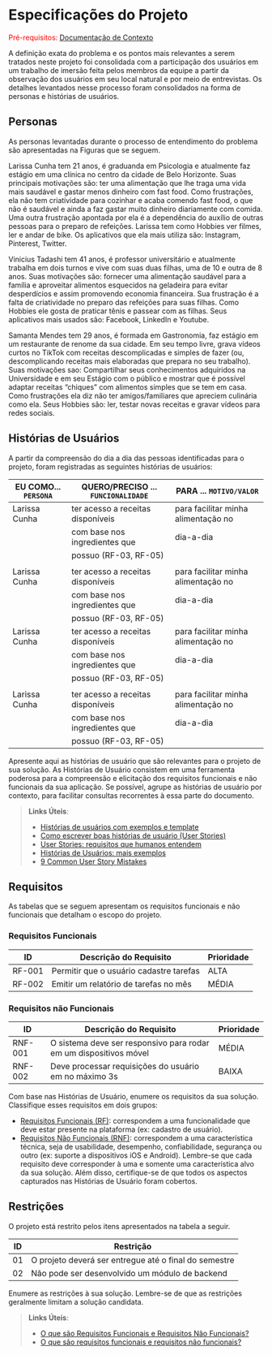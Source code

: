 # Especificações do Projeto

<span style="color:red">Pré-requisitos: <a href="1-Documentação de Contexto.md"> Documentação de Contexto</a></span>

A definição exata do problema e os pontos mais relevantes a serem tratados neste projeto foi consolidada com a participação dos usuários em um trabalho de imersão feita pelos membros da equipe a partir da observação dos usuários em seu local natural e por meio de entrevistas. Os detalhes levantados nesse processo foram consolidados na forma de personas e histórias de usuários.

## Personas

As personas levantadas durante o processo de entendimento do problema são apresentadas na Figuras que se seguem.

Larissa Cunha tem 21 anos, é graduanda em Psicologia e atualmente faz estágio em uma clínica no centro da cidade de Belo Horizonte. Suas principais motivações são: ter uma alimentação que lhe traga uma vida mais saudável e gastar menos dinheiro com fast food. Como frustrações, ela não tem criatividade para cozinhar e acaba comendo fast food, o que não é saudável e ainda a faz gastar muito dinheiro diariamente com comida. Uma outra frustração apontada por ela é a dependência do auxílio de outras pessoas para o preparo de refeições. Larissa tem como Hobbies ver filmes, ler e andar de bike. Os aplicativos que ela mais utiliza são: Instagram, Pinterest, Twitter.

Vinicius Tadashi tem 41 anos, é professor universitário e atualmente trabalha em dois turnos e vive com suas duas filhas, uma de 10 e outra de 8 anos. Suas motivações são: fornecer uma alimentação saudável para a família e aproveitar alimentos esquecidos na geladeira para evitar desperdícios e assim promovendo economia financeira. Sua frustração é a falta de criatividade no preparo das refeições para suas filhas. Como Hobbies ele gosta de praticar tênis e passear com as filhas. Seus aplicativos mais usados são: Facebook, LinkedIn e Youtube.

Samanta Mendes tem 29 anos, é formada em Gastronomia, faz estágio em um restaurante de renome da sua cidade. Em seu tempo livre, grava vídeos curtos no TikTok com receitas descomplicadas e simples de fazer (ou, descomplicando receitas mais elaboradas que prepara no seu trabalho). Suas motivações sao: Compartilhar seus conhecimentos adquiridos na Universidade e em seu Estágio com o público e mostrar que é possível adaptar receitas “chiques” com alimentos simples que se tem em casa. Como frustrações ela diz não ter amigos/familiares que apreciem culinária como ela. Seus Hobbies são: ler, testar novas receitas e gravar vídeos para redes sociais.

## Histórias de Usuários

A partir da compreensão do dia a dia das pessoas identificadas para o projeto, foram registradas as seguintes histórias de usuários:

|EU COMO... `PERSONA`| QUERO/PRECISO ... `FUNCIONALIDADE` |PARA ... `MOTIVO/VALOR`                 |
|--------------------|------------------------------------|----------------------------------------|
|Larissa Cunha       | ter acesso a receitas disponíveis  | para facilitar minha alimentação no    |
|                    | com base nos ingredientes que      | dia-a-dia                              |
|                    | possuo (RF-03, RF-05)              |                                        |
|                    |                                    |                                        |
|Larissa Cunha       | ter acesso a receitas disponíveis  | para facilitar minha alimentação no    |
|                    | com base nos ingredientes que      | dia-a-dia                              |
|                    | possuo (RF-03, RF-05)              |                                        |
|Larissa Cunha       | ter acesso a receitas disponíveis  | para facilitar minha alimentação no    |
|                    | com base nos ingredientes que      | dia-a-dia                              |
|                    | possuo (RF-03, RF-05)              |                                        |
|                    |                                    |                                        |
|Larissa Cunha       | ter acesso a receitas disponíveis  | para facilitar minha alimentação no    |
|                    | com base nos ingredientes que      | dia-a-dia                              |
|                    | possuo (RF-03, RF-05)              |                                        |




Apresente aqui as histórias de usuário que são relevantes para o projeto de sua solução. As Histórias de Usuário consistem em uma ferramenta poderosa para a compreensão e elicitação dos requisitos funcionais e não funcionais da sua aplicação. Se possível, agrupe as histórias de usuário por contexto, para facilitar consultas recorrentes à essa parte do documento.

> **Links Úteis**:
> - [Histórias de usuários com exemplos e template](https://www.atlassian.com/br/agile/project-management/user-stories)
> - [Como escrever boas histórias de usuário (User Stories)](https://medium.com/vertice/como-escrever-boas-users-stories-hist%C3%B3rias-de-usu%C3%A1rios-b29c75043fac)
> - [User Stories: requisitos que humanos entendem](https://www.luiztools.com.br/post/user-stories-descricao-de-requisitos-que-humanos-entendem/)
> - [Histórias de Usuários: mais exemplos](https://www.reqview.com/doc/user-stories-example.html)
> - [9 Common User Story Mistakes](https://airfocus.com/blog/user-story-mistakes/)

## Requisitos

As tabelas que se seguem apresentam os requisitos funcionais e não funcionais que detalham o escopo do projeto.

### Requisitos Funcionais

|ID    | Descrição do Requisito  | Prioridade |
|------|-----------------------------------------|----|
|RF-001| Permitir que o usuário cadastre tarefas | ALTA | 
|RF-002| Emitir um relatório de tarefas no mês   | MÉDIA |


### Requisitos não Funcionais

|ID     | Descrição do Requisito  |Prioridade |
|-------|-------------------------|----|
|RNF-001| O sistema deve ser responsivo para rodar em um dispositivos móvel | MÉDIA | 
|RNF-002| Deve processar requisições do usuário em no máximo 3s |  BAIXA | 

Com base nas Histórias de Usuário, enumere os requisitos da sua solução. Classifique esses requisitos em dois grupos:

- [Requisitos Funcionais
 (RF)](https://pt.wikipedia.org/wiki/Requisito_funcional):
 correspondem a uma funcionalidade que deve estar presente na
  plataforma (ex: cadastro de usuário).
- [Requisitos Não Funcionais
  (RNF)](https://pt.wikipedia.org/wiki/Requisito_n%C3%A3o_funcional):
  correspondem a uma característica técnica, seja de usabilidade,
  desempenho, confiabilidade, segurança ou outro (ex: suporte a
  dispositivos iOS e Android).
Lembre-se que cada requisito deve corresponder à uma e somente uma
característica alvo da sua solução. Além disso, certifique-se de que
todos os aspectos capturados nas Histórias de Usuário foram cobertos.

## Restrições

O projeto está restrito pelos itens apresentados na tabela a seguir.

|ID| Restrição                                             |
|--|-------------------------------------------------------|
|01| O projeto deverá ser entregue até o final do semestre |
|02| Não pode ser desenvolvido um módulo de backend        |


Enumere as restrições à sua solução. Lembre-se de que as restrições geralmente limitam a solução candidata.

> **Links Úteis**:
> - [O que são Requisitos Funcionais e Requisitos Não Funcionais?](https://codificar.com.br/requisitos-funcionais-nao-funcionais/)
> - [O que são requisitos funcionais e requisitos não funcionais?](https://analisederequisitos.com.br/requisitos-funcionais-e-requisitos-nao-funcionais-o-que-sao/)
